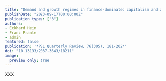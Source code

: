 ```yaml
---
title: "Demand and growth regimes in finance-dominated capitalism and a progressive equality-, sustainability- and domestic demand-led alternative"
publishDate: "2023-09-17T00:00:00Z"
publication_types: ["3"]
authors:
- Eckhard Hein
- Franz Prante
- admin
featured: false
publication: '*PSL Quarterly Review, 76(305), 181-202*'
doi: "10.13133/2037-3643/18211"
image: 
  preview only: true
---
```


XXX